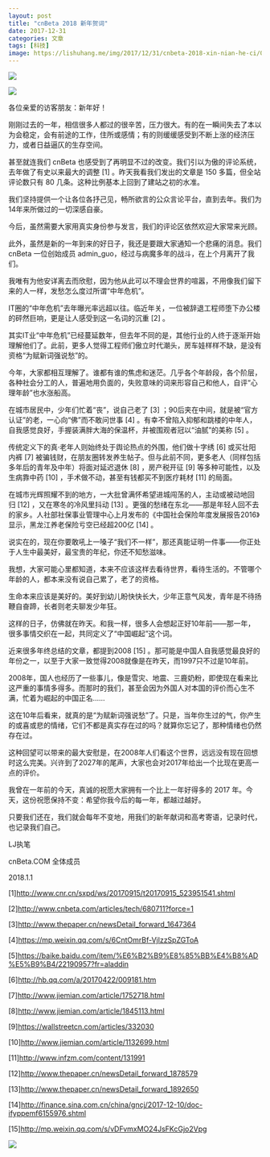 ```yaml
---
layout: post
title: "cnBeta 2018 新年贺词"
date: 2017-12-31
categories: 文章
tags: [科技]
image: https://lishuhang.me/img/2017/12/31/cnbeta-2018-xin-nian-he-ci/01.png
---
```


![](https://mmbiz.qpic.cn/mmbiz_jpg/AdRKyBVLoHJk0SJCINiaHpkaUtg0cQUsfNxicvO9N5aHKZbVzhRwKV5eafT9WfmhacEaibLP2JicZ30uLPqfNMXJog/?wx_fmt=jpeg)

![](https://lishuhang.me/img/2017/12/31/cnbeta-2018-xin-nian-he-ci/01.png)

各位亲爱的访客朋友：新年好！

刚刚过去的一年，相信很多人都过的很辛苦，压力很大。有的在一瞬间失去了本以为会稳定，会有前途的工作，住所或感情；有的则缓缓感受到不断上涨的经济压力，或者日益逼仄的生存空间。

甚至就连我们 cnBeta 也感受到了再明显不过的改变。我们引以为傲的评论系统，去年做了有史以来最大的调整 [1] 。昨天我看我们发出的文章是 150 多篇，但全站评论数只有 80 几条。这种比例基本上回到了建站之初的水准。

我们坚持提供一个让各位各抒己见，畅所欲言的公众言论平台，直到去年。我们为14年来所做过的一切深感自豪。

今后，虽然需要大家用真实身份参与发言，我们的评论区依然欢迎大家常来光顾。

此外，虽然是新的一年到来的好日子，我还是要跟大家通知一个悲痛的消息。我们 cnBeta 一位创始成员 admin_guo，经过与病魔多年的战斗，在上个月离开了我们。

我唯有为他安详离去而欣慰，因为他从此可以不理会世界的喧嚣，不用像我们留下来的人一样，发愁怎么度过所谓“中年危机”。

IT圈的“中年危机”去年曝光率远超以往。临近年关，一位被辞退工程师堕下办公楼的砰然巨响，更是让人感受到这一名词的沉重 [2] 。

其实IT业“中年危机”已经蔓延数年，但去年不同的是，其他行业的人终于逐渐开始理解他们了。此前，更多人觉得工程师们傲立时代潮头，房车娃样样不缺，是没有资格“为赋新词强说愁”的。

今年，大家都相互理解了。谁都有谁的焦虑和迷茫。几乎各个年龄段，各个阶层，各种社会分工的人，普遍地用负面的，失败意味的词来形容自己和他人，自评“心理年龄”也水涨船高。

在城市居民中，少年们忙着“丧”，说自己老了 [3] ；90后夹在中间，就是被“官方认证”的老，一心向“佛”而不敢问世事 [4] 。有幸不曾陷入抑郁和跳楼的中年人，自我感觉良好，手握装满胖大海的保温杯，并被围观者冠以“油腻”的美称 [5] 。

传统定义下的真·老年人则始终处于舆论热点的外围，他们做十字绣 [6] 或买壮阳内裤 [7] 被骗钱财，在朋友圈转发养生帖子。但与此前不同，更多老人（同样包括多年后的青年及中年）将面对延迟退休 [8] ，房产税开征 [9] 等多种可能性，以及生病靠中药 [10] ，手术做不动，甚至有钱都买不到医疗耗材 [11] 的局面。

在城市光辉照耀不到的地方，一大批曾满怀希望进城闯荡的人，主动或被动地回归 [12] ，又在寒冬的冷风里抖动 [13] 。更强的愁绪在东北——那是年轻人回不去的家乡。人社部社保事业管理中心上月发布的《中国社会保险年度发展报告2016》显示，黑龙江养老保险亏空已经超200亿 [14] 。

说实在的，现在你要敢吼上一嗓子“我们不一样”，那还真能证明一件事——你正处于人生中最美好，最宝贵的年纪，你还不知愁滋味。

我想，大家可能心里都知道，本来不应该这样去看待世界，看待生活的。不管哪个年龄的人，都本来没有说自己累了，老了的资格。

生命本来应该是美好的。美好到幼儿盼快快长大，少年正意气风发，青年是不待扬鞭自奋蹄，长者则老夫聊发少年狂。

这样的日子，仿佛就在昨天。和我一样，很多人会想起正好10年前——那一年，很多事情交织在一起，共同定义了“中国崛起”这个词。

近来很多年终总结的文章，都提到2008 [15] 。那可能是中国人自我感觉最良好的年份之一，以至于大家一致觉得2008就像是在昨天，而1997只不过是10年前。

2008年，国人也经历了一些事儿，像是雪灾、地震、三鹿奶粉，即使现在看来比这严重的事情多得多。而那时的我们，甚至会因为外国人对本国的评价而心生不满，忙着为崛起的中国正名……

这在10年后看来，就真的是“为赋新词强说愁”了。只是，当年你生过的气，你产生的或喜或悲的情绪，它们不都是真实存在过的吗？就算你忘记了，那种情绪也仍然存在过。

这种回望可以带来的最大安慰是，在2008年人们看这个世界，远远没有现在回想时这么完美。兴许到了2027年的尾声，大家也会对2017年给出一个比现在更高一点的评价。

我曾在一年前的今天，真诚的祝愿大家拥有一个比上一年好得多的 2017 年。今天，这份祝愿保持不变：希望你我今后的每一年，都越过越好。

只要我们还在，我们就会每年不变地，用我们的新年献词和高考寄语，记录时代，也记录我们自己。

LJ执笔

cnBeta.COM 全体成员

2018.1.1

[1]http://www.cnr.cn/sxpd/ws/20170915/t20170915_523951541.shtml

[2]http://www.cnbeta.com/articles/tech/680711?force=1

[3]http://www.thepaper.cn/newsDetail_forward_1647364

[4]https://mp.weixin.qq.com/s/6CntOmrBf-VjlzzSpZGToA

[5]https://baike.baidu.com/item/%E6%B2%B9%E8%85%BB%E4%B8%AD%E5%B9%B4/22190957?fr=aladdin

[6]http://hb.qq.com/a/20170422/009181.htm

[7]http://www.jiemian.com/article/1752718.html

[8]http://www.jiemian.com/article/1845113.html

[9]https://wallstreetcn.com/articles/332030

[10]http://www.jiemian.com/article/1132699.html

[11]http://www.infzm.com/content/131991

[12]http://www.thepaper.cn/newsDetail_forward_1878579

[13]http://www.thepaper.cn/newsDetail_forward_1892650

[14]http://finance.sina.com.cn/china/gncj/2017-12-10/doc-ifyppemf6155976.shtml

[15]http://mp.weixin.qq.com/s/vDFvmxMO24JsFKcGjo2Vpg

![](https://lishuhang.me/img/2017/12/31/cnbeta-2018-xin-nian-he-ci/02.jpg)